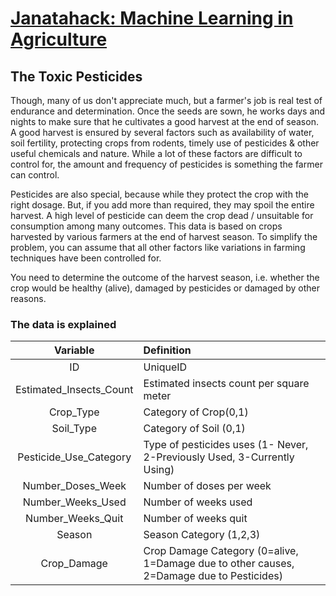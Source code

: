 # [Janatahack: Machine Learning in Agriculture]("https://datahack.analyticsvidhya.com/contest/janatahack-machine-learning-in-agriculture/)

## The Toxic Pesticides
Though, many of us don't appreciate much, but a farmer's job is real test of endurance and determination. Once the seeds are sown, he works days and nights to make sure that he cultivates a good harvest at the end of season. A good harvest is ensured by several factors such as availability of water, soil fertility, protecting crops from rodents, timely use of pesticides & other useful chemicals and nature. While a lot of these factors are difficult to control for, the amount and frequency of pesticides is something the farmer can control.

Pesticides are also special, because while they protect the crop with the right dosage. But, if you add more than required, they may spoil the entire harvest. A high level of pesticide can deem the crop dead / unsuitable for consumption among many outcomes. This data is based on crops harvested by various farmers at the end of harvest season. To simplify the problem, you can assume that all other factors like variations in farming techniques have been controlled for.

You need to determine the outcome of the harvest season, i.e. whether the crop would be healthy (alive), damaged by pesticides or damaged by other reasons.


### The data is explained 

| Variable |	Definition|
|:---:|:---|
| ID	|UniqueID|
|Estimated_Insects_Count	| Estimated insects count per square meter
|Crop_Type	|Category of Crop(0,1)
|Soil_Type	|Category of Soil (0,1)
|Pesticide_Use_Category	|Type of pesticides uses (1- Never, 2-Previously Used, 3-Currently Using)
|Number_Doses_Week	|Number of doses per week
|Number_Weeks_Used	|Number of weeks used
|Number_Weeks_Quit	|Number of weeks quit
|Season	|Season Category (1,2,3)
|Crop_Damage	|Crop Damage Category (0=alive, 1=Damage due to other causes, 2=Damage due to Pesticides)
